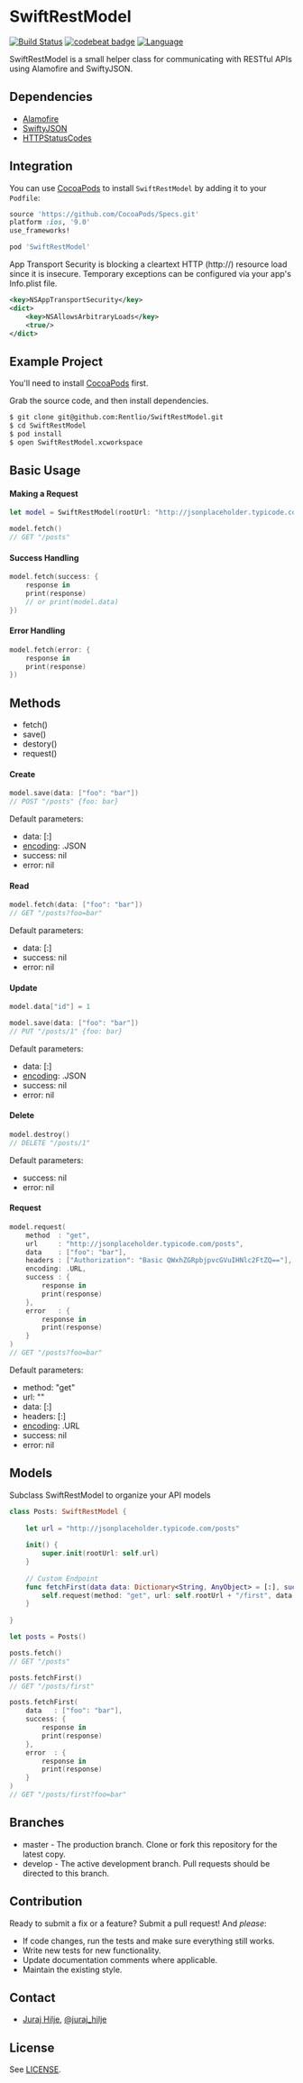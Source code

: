 SwiftRestModel
==============

[![Build Status](https://travis-ci.org/Rentlio/SwiftRestModel.svg?branch=master)](https://travis-ci.org/Rentlio/SwiftRestModel)
[![codebeat badge](https://codebeat.co/badges/7f93422a-ec2e-4e24-8d57-c23bc8df7831)](https://codebeat.co/projects/github-com-rentlio-swiftrestmodel)
[![Language](http://img.shields.io/badge/language-swift-orange.svg?style=flat
             )](https://developer.apple.com/swift)

SwiftRestModel is a small helper class for communicating with RESTful APIs using Alamofire and SwiftyJSON.

## Dependencies

- [Alamofire](https://github.com/Alamofire/Alamofire)
- [SwiftyJSON](https://github.com/SwiftyJSON/SwiftyJSON)
- [HTTPStatusCodes](https://github.com/rhodgkins/SwiftHTTPStatusCodes)

## Integration

You can use [CocoaPods](http://cocoapods.org) to install `SwiftRestModel` by adding it to your `Podfile`:
```ruby
source 'https://github.com/CocoaPods/Specs.git'
platform :ios, '9.0'
use_frameworks!

pod 'SwiftRestModel'
```

App Transport Security is blocking a cleartext HTTP (http://) resource load since it is insecure. Temporary exceptions can be configured via your app's Info.plist file.
```xml
<key>NSAppTransportSecurity</key>
<dict>
    <key>NSAllowsArbitraryLoads</key>
    <true/>
</dict>
```

## Example Project
You'll need to install [CocoaPods](http://cocoapods.org) first.

Grab the source code, and then install dependencies.
```bash
$ git clone git@github.com:Rentlio/SwiftRestModel.git
$ cd SwiftRestModel
$ pod install
$ open SwiftRestModel.xcworkspace
```

## Basic Usage

#### Making a Request
```swift
let model = SwiftRestModel(rootUrl: "http://jsonplaceholder.typicode.com/posts")

model.fetch()
// GET "/posts"
```

#### Success Handling
```swift
model.fetch(success: {
    response in
    print(response)
    // or print(model.data)
})
```

#### Error Handling
```swift
model.fetch(error: {
    response in
    print(response)
})
```

## Methods
- fetch()
- save()
- destory()
- request()

#### Create
```swift
model.save(data: ["foo": "bar"])
// POST "/posts" {foo: bar}
```

Default parameters:
- data: [:]
- [encoding](https://github.com/Alamofire/Alamofire#parameter-encoding): .JSON
- success: nil
- error: nil

#### Read
```swift
model.fetch(data: ["foo": "bar"])
// GET "/posts?foo=bar"
```

Default parameters:
- data: [:]
- success: nil
- error: nil

#### Update
```swift
model.data["id"] = 1

model.save(data: ["foo": "bar"])
// PUT "/posts/1" {foo: bar}
```

Default parameters:
- data: [:]
- [encoding](https://github.com/Alamofire/Alamofire#parameter-encoding): .JSON
- success: nil
- error: nil

#### Delete
```swift
model.destroy()
// DELETE "/posts/1"
```

Default parameters:
- success: nil
- error: nil

#### Request
```swift
model.request(
    method  : "get",
    url     : "http://jsonplaceholder.typicode.com/posts",
    data    : ["foo": "bar"],
    headers : ["Authorization": "Basic QWxhZGRpbjpvcGVuIHNlc2FtZQ=="],
    encoding: .URL,
    success : {
        response in
        print(response)
    },
    error   : {
        response in
        print(response)
    }
)
// GET "/posts?foo=bar"
```

Default parameters:
- method: "get"
- url: ""
- data: [:]
- headers: [:]
- [encoding](https://github.com/Alamofire/Alamofire#parameter-encoding): .URL
- success: nil
- error: nil

## Models
Subclass SwiftRestModel to organize your API models

```swift
class Posts: SwiftRestModel {
    
    let url = "http://jsonplaceholder.typicode.com/posts"
    
    init() {
        super.init(rootUrl: self.url)
    }
    
    // Custom Endpoint
    func fetchFirst(data data: Dictionary<String, AnyObject> = [:], success: ((response: JSON) -> ())? = nil, error: ((response: JSON) -> ())? = nil) {
        self.request(method: "get", url: self.rootUrl + "/first", data: data, success: success, error: error)
    }
    
}
```

```swift
let posts = Posts()

posts.fetch()
// GET "/posts"

posts.fetchFirst()
// GET "/posts/first"

posts.fetchFirst(
    data   : ["foo": "bar"],
    success: {
        response in
        print(response)
    },
    error  : {
        response in
        print(response)
    }
)
// GET "/posts/first?foo=bar"
```

## Branches

- master - The production branch. Clone or fork this repository for the latest copy.
- develop - The active development branch. Pull requests should be directed to this branch.

## Contribution

Ready to submit a fix or a feature? Submit a pull request! And _please_:

- If code changes, run the tests and make sure everything still works.
- Write new tests for new functionality.
- Update documentation comments where applicable.
- Maintain the existing style.

## Contact

- [Juraj Hilje](https://github.com/jurajhilje), [@juraj_hilje](https://twitter.com/juraj_hilje)

## License
See [LICENSE](https://github.com/Rentlio/SwiftRestModel/blob/master/LICENSE).